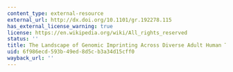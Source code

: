 ```yaml
---
content_type: external-resource
external_url: http://dx.doi.org/10.1101/gr.192278.115
has_external_license_warning: true
license: https://en.wikipedia.org/wiki/All_rights_reserved
status: ''
title: The Landscape of Genomic Imprinting Across Diverse Adult Human Tissues
uid: 6f986ecd-593b-49ed-8d5c-b3a34d15cff0
wayback_url: ''
---
```

